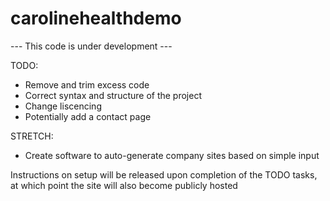# carolinehealthdemo

--- This code is under development ---

TODO:

- Remove and trim excess code
- Correct syntax and structure of the project
- Change liscencing
- Potentially add a contact page

STRETCH:

- Create software to auto-generate company sites based on simple input

Instructions on setup will be released upon completion of the TODO tasks, at which point the site will also become publicly hosted
